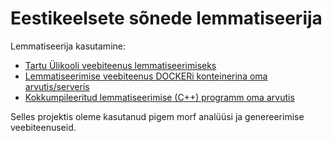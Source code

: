 # Eestikeelsete sõnede lemmatiseerija

Lemmatiseerija kasutamine:

* [Tartu Ülikooli veebiteenus lemmatiseerimiseks](https://github.com/estnltk/smart-search/blob/main/lemmatiseerija/README-CLOUD.md)
* [Lemmatiseerimise veebiteenus DOCKERi konteinerina oma arvutis/serveris](https://github.com/estnltk/smart-search/blob/main/lemmatiseerija/README-LOCAL.md)
* [Kokkumpileeritud lemmatiseerimise (C++) programm oma arvutis](https://github.com/Filosoft/vabamorf/blob/master/apps/cmdline/vmetltjson/LOEMIND.md)

Selles projektis oleme kasutanud pigem morf analüüsi ja genereerimise veebiteenuseid.

